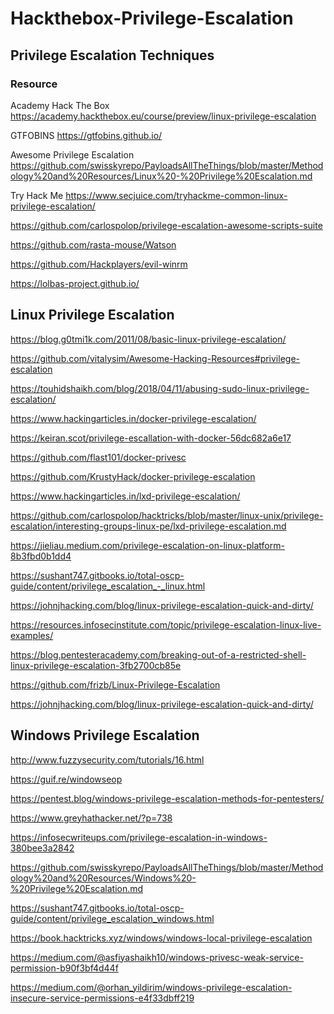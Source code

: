 # Hackthebox-Privilege-Escalation

## Privilege Escalation Techniques

### Resource

Academy Hack The Box https://academy.hackthebox.eu/course/preview/linux-privilege-escalation

GTFOBINS https://gtfobins.github.io/

Awesome Privilege Escalation https://github.com/swisskyrepo/PayloadsAllTheThings/blob/master/Methodology%20and%20Resources/Linux%20-%20Privilege%20Escalation.md

Try Hack Me https://www.secjuice.com/tryhackme-common-linux-privilege-escalation/

https://github.com/carlospolop/privilege-escalation-awesome-scripts-suite

https://github.com/rasta-mouse/Watson

https://github.com/Hackplayers/evil-winrm

https://lolbas-project.github.io/

## Linux Privilege Escalation

https://blog.g0tmi1k.com/2011/08/basic-linux-privilege-escalation/

https://github.com/vitalysim/Awesome-Hacking-Resources#privilege-escalation

https://touhidshaikh.com/blog/2018/04/11/abusing-sudo-linux-privilege-escalation/

https://www.hackingarticles.in/docker-privilege-escalation/

https://keiran.scot/privilege-escallation-with-docker-56dc682a6e17

https://github.com/flast101/docker-privesc

https://github.com/KrustyHack/docker-privilege-escalation

https://www.hackingarticles.in/lxd-privilege-escalation/

https://github.com/carlospolop/hacktricks/blob/master/linux-unix/privilege-escalation/interesting-groups-linux-pe/lxd-privilege-escalation.md

https://jieliau.medium.com/privilege-escalation-on-linux-platform-8b3fbd0b1dd4

https://sushant747.gitbooks.io/total-oscp-guide/content/privilege_escalation_-_linux.html

https://johnjhacking.com/blog/linux-privilege-escalation-quick-and-dirty/

https://resources.infosecinstitute.com/topic/privilege-escalation-linux-live-examples/

https://blog.pentesteracademy.com/breaking-out-of-a-restricted-shell-linux-privilege-escalation-3fb2700cb85e

https://github.com/frizb/Linux-Privilege-Escalation

https://johnjhacking.com/blog/linux-privilege-escalation-quick-and-dirty/

## Windows Privilege Escalation

http://www.fuzzysecurity.com/tutorials/16.html

https://guif.re/windowseop

https://pentest.blog/windows-privilege-escalation-methods-for-pentesters/

https://www.greyhathacker.net/?p=738

https://infosecwriteups.com/privilege-escalation-in-windows-380bee3a2842

https://github.com/swisskyrepo/PayloadsAllTheThings/blob/master/Methodology%20and%20Resources/Windows%20-%20Privilege%20Escalation.md

https://sushant747.gitbooks.io/total-oscp-guide/content/privilege_escalation_windows.html

https://book.hacktricks.xyz/windows/windows-local-privilege-escalation

https://medium.com/@asfiyashaikh10/windows-privesc-weak-service-permission-b90f3bf4d44f

https://medium.com/@orhan_yildirim/windows-privilege-escalation-insecure-service-permissions-e4f33dbff219
